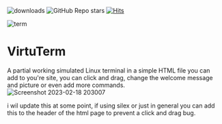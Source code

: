 ![downloads](https://img.shields.io/github/downloads/nullpounce/VirtuTerm/total)
![GitHub Repo stars](https://img.shields.io/github/stars/NullPounce/VirtuTerm?style=social)
[![Hits](https://hits.seeyoufarm.com/api/count/incr/badge.svg?url=https%3A%2F%2Fgithub.com%2FNullPounce%2FVirtuTerm&count_bg=%2379C83D&title_bg=%23555555&icon=&icon_color=%23E7E7E7&title=hits&edge_flat=false)](https://hits.seeyoufarm.com)

![term](https://user-images.githubusercontent.com/28081004/221775835-21ae67d8-3a0e-4d5c-bc1b-5bc800d443d2.gif)

# VirtuTerm
A partial working simulated Linux terminal in a simple HTML file you can add to you're site, you can click and drag, change the welcome message and picture or even add more commands.
![Screenshot 2023-02-18 203007](https://user-images.githubusercontent.com/28081004/219907258-e7e90a1c-f632-4db6-ac1e-994ec0adfe1b.png)


i wil update this at some point, if using silex or just in general you can add this to the header of the html page
to prevent a click and drag bug.

